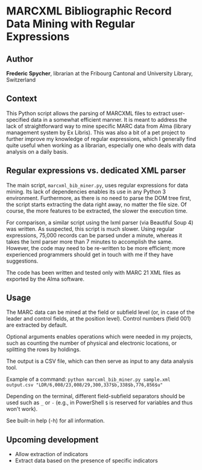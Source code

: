 # MARCXML Bibliographic Record Data Mining with Regular Expressions

## Author
**Frederic Spycher**, librarian at the Fribourg Cantonal and University Library, Switzerland

## Context
This Python script allows the parsing of MARCXML files to extract user-specified data in a somewhat efficient manner.
It is meant to address the lack of straightforward way to mine specific MARC data from Alma (library management system by Ex Libris).
This was also a bit of a pet project to further improve my knowledge of regular expressions, which I generally find quite useful when working as a librarian, especially one who deals with data analysis on a daily basis.

## Regular expressions vs. dedicated XML parser
The main script, `marcxml_bib_miner.py`, uses regular expressions for data mining.
Its lack of dependencies enables its use in any Python 3 environment.
Furthermore, as there is no need to parse the DOM tree first, the script starts extracting the data right away, no matter the file size.
Of course, the more features to be extracted, the slower the execution time.

For comparison, a similar script using the lxml parser (via Beautiful Soup 4) was written.
As suspected, this script is much slower.
Using regular expressions, 75,000 records can be parsed under a minute, whereas it takes the lxml parser more than 7 minutes to accomplish the same.
However, the code may need to be re-written to be more efficient; more experienced programmers should get in touch with me if they have suggestions.

The code has been written and tested only with MARC 21 XML files as exported by the Alma software.

## Usage
The MARC data can be mined at the field or subfield level (or, in case of the leader and control fields, at the position level).
Control numbers (field 001) are extracted by default.

Optional arguments enables operations which were needed in my projects, such as counting the number of physical and electronic locations, or splitting the rows by holdings.

The output is a CSV file, which can then serve as input to any data analysis tool.

Example of a command: `python marcxml_bib_miner.py sample.xml output.csv "LDR/6,008/23,008/29,300,337$b,338$b,776,856$u"`

Depending on the terminal, different field-subfield separators should be used such as `_` or `-` (e.g., in PowerShell `$` is reserved for variables and thus won't work).

See built-in help (-h) for all information.

## Upcoming development
* Allow extraction of indicators
* Extract data based on the presence of specific indicators
